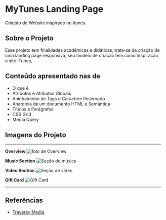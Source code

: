 # MyTunes Landing Page
Criação de Website inspirado no itunes.

## Sobre o Projeto
Esse projeto tem finalidades acadêmicas e didáticas, trata-se da criação de uma landing page responsiva, seu modelo de criação tem como inspiração o site  iTunes, 

## Conteúdo apresentado nas de 

- O que é 
- Atributos e Atributos Globais
- Aninhamento de Tags e Caractere Reservado
- Anatomia de um documento HTML e Semântica
- Títulos e Parágrafos
- CSS Grid
- Media Query
  

## Imagens do Projeto
---
 **Overview**
![foto de Overview](./img/Overview.png)

**Music Section**
![Seção de música](./img/Music%20section.png)

**Video Section**
![Seção de vídeo](./img/Video%20Section.png)

**Gift Card**
![Gift Card](./img/Gift%20Card.png)

---

## Referências
 - [Traversy Media](https://www.youtube.com/watch?v=4sosXZsdy-s&t=194s)
